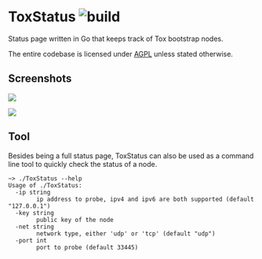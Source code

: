 # ToxStatus ![build](https://github.com/Tox/ToxStatus/workflows/build/badge.svg)

Status page written in Go that keeps track of Tox bootstrap nodes.

The entire codebase is licensed under [AGPL](LICENSE) unless stated otherwise.

## Screenshots

![](https://alexbakker.me/u/hbxed4cdsk.png)

![](https://alexbakker.me/u/a3jyllwn9v.png)

## Tool

Besides being a full status page, ToxStatus can also be used as a command line tool to quickly check the status of a node.

```none
~> ./ToxStatus --help
Usage of ./ToxStatus:
  -ip string
        ip address to probe, ipv4 and ipv6 are both supported (default "127.0.0.1")
  -key string
        public key of the node
  -net string
        network type, either 'udp' or 'tcp' (default "udp")
  -port int
        port to probe (default 33445)
```
